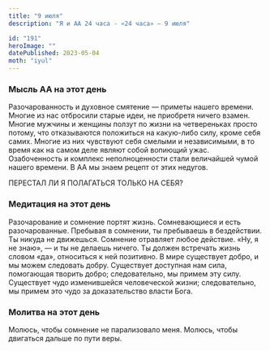 ```yaml
---
title: "9 июля"
description: "Я и АА 24 часа - «24 часа» — 9 июля"

id: "191"
heroImage: ""
datePublished: 2023-05-04
moth: "iyul"
---
```


### Мысль АА на этот день

Разочарованность и духовное смятение — приметы нашего времени. Многие из нас
отбросили старые идеи, не приобретя ничего взамен. Многие мужчины и женщины
ползут по жизни на четвереньках просто потому, что отказываются положиться на
какую-либо силу, кроме себя самих. Многие из них чувствуют себя смелыми и
независимыми, в то время как на самом деле являют собой вопиющий ужас.
Озабоченность и комплекс неполноценности стали величайшей чумой нашего
времени. В АА мы знаем рецепт от этих недугов.

ПЕРЕСТАЛ ЛИ Я ПОЛАГАТЬСЯ ТОЛЬКО НА СЕБЯ?

### Медитация на этот день

Разочарование и сомнение портят жизнь. Сомневающиеся и есть разочарованные.
Пребывая в сомнении, ты пребываешь в бездействии. Ты никуда не движешься.
Сомнение отравляет любое действие. «Ну, я не знаю», — и ты не делаешь ничего.
Ты должен встречать жизнь словом «да», относиться к ней позитивно. В мире
существует добро, и мы можем следовать добру. Существует доступная нам сила,
помогающая творить добро; следовательно, мы примем эту силу. Существует чудо
изменившейся человеческой жизни; следовательно, мы примем это чудо за
доказательство власти Бога.

### Молитва на этот день

Молюсь, чтобы сомнение не парализовало меня. Молюсь, чтобы двигаться дальше по
пути веры.
